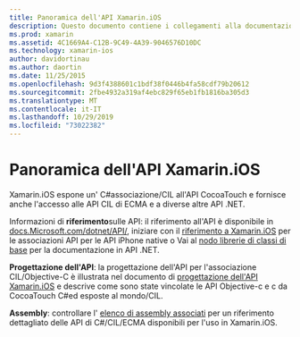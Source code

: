 ```yaml
---
title: Panoramica dell'API Xamarin.iOS
description: Questo documento contiene i collegamenti alla documentazione di riferimento dell'API Xamarin, una guida che descrive la progettazione dell'API Xamarin.iOS e un elenco di assembly disponibili per l'uso nello sviluppo di Xamarin.
ms.prod: xamarin
ms.assetid: 4C1669A4-C12B-9C49-4A39-9046576D10DC
ms.technology: xamarin-ios
author: davidortinau
ms.author: daortin
ms.date: 11/25/2015
ms.openlocfilehash: 9d3f4388601c1bdf38f0446b4fa58cdf79b20612
ms.sourcegitcommit: 2fbe4932a319af4ebc829f65eb1fb1816ba305d3
ms.translationtype: MT
ms.contentlocale: it-IT
ms.lasthandoff: 10/29/2019
ms.locfileid: "73022382"
---
```

# <a name="xamarinios-api-overview"></a>Panoramica dell'API Xamarin.iOS

Xamarin.iOS espone un' C#associazione/CIL all'API CocoaTouch e fornisce anche l'accesso alle API CIL di ECMA e a diverse altre API .NET.

 Informazioni di **riferimento**sulle API: il riferimento all'API è disponibile in [docs.Microsoft.com/dotnet/API/](https://docs.microsoft.com/dotnet/api/), iniziare con il [riferimento a Xamarin.iOS](https://docs.microsoft.com/dotnet/api/?view=xamarin-ios-sdk-12) per le associazioni API per le API iPhone native o Vai al [nodo librerie di classi di base](https://docs.microsoft.com/dotnet/api/?view=xamarinios-10.8) per la documentazione in API .NET.

 **Progettazione dell'API**: la progettazione dell'API per l'associazione CIL/Objective-C è illustrata nel documento di [progettazione dell'API Xamarin.iOS](~/ios/internals/api-design/index.md) e descrive come sono state vincolate le API Objective-c e c da CocoaTouch C#ed esposte al mondo/CIL.

 **Assembly**: controllare l' [elenco di assembly associati](~/cross-platform/internals/available-assemblies.md) per un riferimento dettagliato delle API di C#/CIL/ECMA disponibili per l'uso in Xamarin.iOS.

